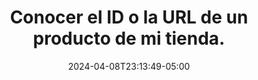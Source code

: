 ---
weight: 1420
title: "Conocer el ID o la URL de un producto de mi tienda."
description: "Conocer el ID o la URL de un producto de mi tienda."
icon: "category"
color: "primary"
date: "2024-04-08T23:13:49-05:00"
lastmod: "2024-04-08T23:13:49-05:00"
draft: false
toc: true
---